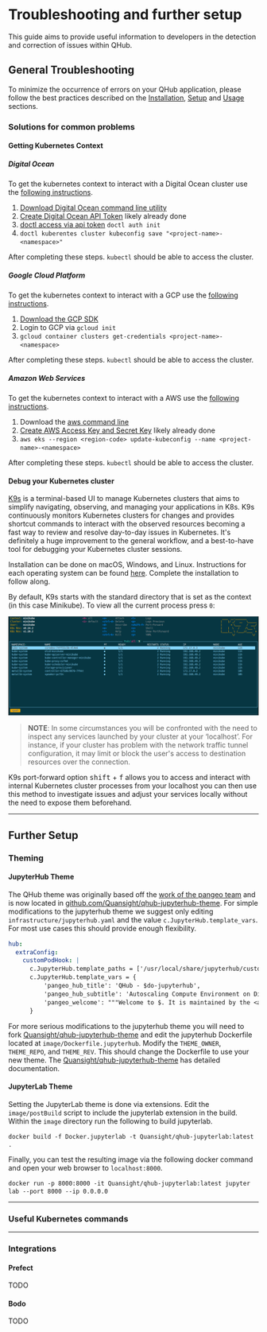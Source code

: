 # Troubleshooting and further setup
This guide aims to provide useful information to developers in the detection and correction of issues within QHub.

## General Troubleshooting
To minimize the occurrence of errors on your QHub application, please follow the best practices described on the
[Installation](01_installation.md), [Setup](02_setup.md) and [Usage](03_usage.md) sections.

### Solutions for common problems

#### Getting Kubernetes Context

##### Digital Ocean

To get the kubernetes context to interact with a Digital Ocean cluster
use the [following
instructions](https://www.digitalocean.com/docs/kubernetes/how-to/connect-to-cluster/).

1. [Download Digital Ocean command line utility](https://www.digitalocean.com/docs/apis-clis/doctl/how-to/install/)
2. [Create Digital Ocean API Token](https://www.digitalocean.com/docs/apis-clis/doctl/how-to/install/) likely already done
3. [doctl access via api token](https://www.digitalocean.com/docs/apis-clis/doctl/how-to/install/) `doctl auth init`
4. `doctl kuberentes cluster kubeconfig save "<project-name>-<namespace>"`

After completing these steps. `kubectl` should be able to access the cluster.

##### Google Cloud Platform

To get the kubernetes context to interact with a GCP use the [following
instructions](https://cloud.google.com/kubernetes-engine/docs/how-to/cluster-access-for-kubectl).

1. [Download the GCP SDK](https://cloud.google.com/sdk/downloads)
2. Login to GCP via `gcloud init`
3. `gcloud container clusters get-credentials <project-name>-<namespace>`

After completing these steps. `kubectl` should be able to access the cluster.

##### Amazon Web Services

To get the kubernetes context to interact with a AWS use the [following
instructions](https://docs.aws.amazon.com/eks/latest/userguide/create-kubeconfig.html).

1. Download the [aws command line](https://aws.amazon.com/cli/)
2. [Create AWS Access Key and Secret Key](https://aws.amazon.com/premiumsupport/knowledge-center/create-access-key/) likely already done
2. `aws eks --region <region-code> update-kubeconfig --name <project-name>-<namespace>`

After completing these steps. `kubectl` should be able to access the cluster.

#### Debug your Kubernetes cluster

 [K9s](https://k9scli.io/) is a terminal-based UI to manage Kubernetes clusters that aims to
 simplify navigating, observing, and managing your applications in K8s.
 K9s continuously monitors Kubernetes clusters for changes and provides
 shortcut commands to interact with the observed resources becoming a
 fast way to review and resolve day-to-day issues in Kubernetes. It's
 definitely a huge improvement to the general workflow, and a best-to-have
 tool for debugging your Kubernetes cluster sessions.

Installation can be done on macOS, Windows, and Linux. Instructions
for each operating system can be found [here](https://github.com/derailed/k9s).
Complete the installation to follow along.

By default, K9s starts with the standard directory that is set as the
context (in this case Minikube). To view all the current process press `0`:

![Image of K9s termina UI](../meta_images/k9s_UI.png)

> **NOTE**: In some circumstances you will be confronted with the
  need to inspect any services launched by your cluster at your ‘localhost’. For instance, if your cluster has problem
with the network traffic tunnel configuration, it may limit or block the user's
  access to destination resources over the connection.

K9s port-forward option <kbd>shift</kbd> + <kbd>f</kbd> allows you to access and interact
with internal Kubernetes cluster processes from your localhost you can
then use this method to investigate issues and adjust your services
locally without the need to expose them beforehand.

---

## Further Setup

### Theming

#### JupyterHub Theme

The QHub theme was originally based off the [work of the pangeo
team](https://github.com/pangeo-data/pangeo-custom-jupyterhub-templates)
and is now located in
[github.com/Quansight/qhub-jupyterhub-theme](https://github.com/Quansight/qhub-jupyterhub-theme/). For
simple modifications to the jupyterhub theme we suggest only editing
`infrastructure/jupyterhub.yaml` and the value
`c.JupyterHub.template_vars`. For most use cases this should provide
enough flexibility.

```yaml
hub:
  extraConfig:
    customPodHook: |
      c.JupyterHub.template_paths = ['/usr/local/share/jupyterhub/custom_templates/']
      c.JupyterHub.template_vars = {
          'pangeo_hub_title': 'QHub - $do-jupyterhub',
          'pangeo_hub_subtitle': 'Autoscaling Compute Environment on Digital Ocean',
          'pangeo_welcome': """Welcome to $. It is maintained by the <a href="http://quansight.com">Quansight staff</a>. The hub's configuration is stored in the github repository based on <a href="https://github.com/Quansight/qhub-kubernetes/">https://github.com/Quansight/qhub-kubernetes/</a>. To provide feedback and report any technical problems, please use the <a href="https://github.com/Quansight/qhub-kubernetes//issues">github issue tracker</a>."""
      }
```

For more serious modifications to the jupyterhub theme you will need
to fork
[Quansight/qhub-jupyterhub-theme](https://github.com/Quansight/qhub-jupyterhub-theme)
and edit the jupyterhub Dockerfile located at
`image/Dockerfile.jupyterhub`. Modify the `THEME_OWNER`, `THEME_REPO`,
and `THEME_REV`. This should change the Dockerfile to use your new
theme. The
[Quansight/qhub-jupyterhub-theme](https://github.com/Quansight/qhub-jupyterhub-theme)
has detailed documentation.

#### JupyterLab Theme

Setting the JupyterLab theme is done via extensions. Edit the
`image/postBuild` script to include the jupyterlab extension in the
build. Within the `image` directory run the following to build
jupyterlab.

```shell
docker build -f Docker.jupyterlab -t Quansight/qhub-jupyterlab:latest .
```

Finally, you can test the resulting image via the following docker
command and open your web browser to `localhost:8000`.

```shell
docker run -p 8000:8000 -it Quansight/qhub-jupyterlab:latest jupyter lab --port 8000 --ip 0.0.0.0
```
---

### Useful Kubernetes commands

---

### Integrations
#### Prefect
TODO
#### Bodo
TODO
